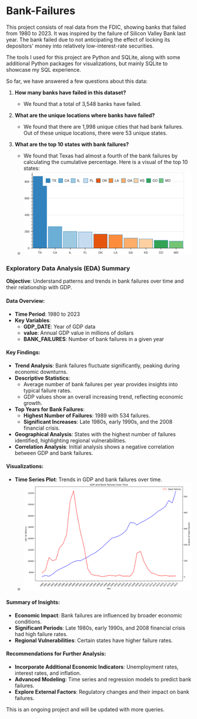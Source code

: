 # Bank-Failures

This project consists of real data from the FDIC, showing banks that failed from 1980 to 2023. It was inspired by the failure of Silicon Valley Bank last year. The bank failed due to not anticipating the effect of locking its depositors' money into relatively low-interest-rate securities.

The tools I used for this project are Python and SQLite, along with some additional Python packages for visualizations, but mainly SQLite to showcase my SQL experience.

So far, we have answered a few questions about this data:

1. **How many banks have failed in this dataset?**
   - We found that a total of 3,548 banks have failed.

2. **What are the unique locations where banks have failed?**
   - We found that there are 1,998 unique cities that had bank failures. Out of these unique locations, there were 53 unique states.

3. **What are the top 10 states with bank failures?**
   - We found that Texas had almost a fourth of the bank failures by calculating the cumulative percentage. Here is a visual of the top 10 states:
   - ![Top 10 Bank Failures](Top_10_Bank_Failures.png)

### Exploratory Data Analysis (EDA) Summary

**Objective**: Understand patterns and trends in bank failures over time and their relationship with GDP.

#### Data Overview:
- **Time Period**: 1980 to 2023
- **Key Variables**:
  - **GDP_DATE**: Year of GDP data
  - **value**: Annual GDP value in millions of dollars
  - **BANK_FAILURES**: Number of bank failures in a given year

#### Key Findings:
- **Trend Analysis**: Bank failures fluctuate significantly, peaking during economic downturns.
- **Descriptive Statistics**: 
  - Average number of bank failures per year provides insights into typical failure rates.
  - GDP values show an overall increasing trend, reflecting economic growth.
- **Top Years for Bank Failures**:
  - **Highest Number of Failures**: 1989 with 534 failures.
  - **Significant Increases**: Late 1980s, early 1990s, and the 2008 financial crisis.
- **Geographical Analysis**: States with the highest number of failures identified, highlighting regional vulnerabilities.
- **Correlation Analysis**: Initial analysis shows a negative correlation between GDP and bank failures.

#### Visualizations:
- **Time Series Plot**: Trends in GDP and bank failures over time.
  - ![GDP and Bank Failures Over Time](GDP_and_Bank_Failures.png)

#### Summary of Insights:
- **Economic Impact**: Bank failures are influenced by broader economic conditions.
- **Significant Periods**: Late 1980s, early 1990s, and 2008 financial crisis had high failure rates.
- **Regional Vulnerabilities**: Certain states have higher failure rates.

#### Recommendations for Further Analysis:
- **Incorporate Additional Economic Indicators**: Unemployment rates, interest rates, and inflation.
- **Advanced Modeling**: Time series and regression models to predict bank failures.
- **Explore External Factors**: Regulatory changes and their impact on bank failures.

This is an ongoing project and will be updated with more queries.

